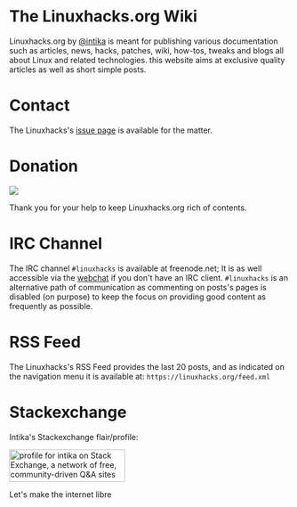 # The Linuxhacks.org Wiki

Linuxhacks.org by <a href="https://github.com/intika">@intika</a> is meant for publishing various documentation such as articles, news, hacks, patches, wiki, how-tos, tweaks and blogs all about Linux and related technologies. this website aims at exclusive quality articles as well as short simple posts.

# Contact

The Linuxhacks's [issue page](https://github.com/Linuxhacks-org/Linuxhacks.org/issues) is available for the matter.

# Donation

<div style="width: 200px"><a href="https://www.paypal.com/cgi-bin/webscr?cmd=_s-xclick&hosted_button_id=CJQ25CTYUPLDJ&source=url"><img src="https://linuxhacks.org/assets/imgs/donate.png"/></a></div>

Thank you for your help to keep Linuxhacks.org rich of contents.

# IRC Channel

The IRC channel `#linuxhacks` is available at freenode.net; It is as well accessible via the [webchat](https://webchat.freenode.net/) if you don't have an IRC client. `#linuxhacks` is an alternative path of communication as commenting on posts's pages is disabled (on purpose) to keep the focus on providing good content as frequently as possible.

# RSS Feed

The Linuxhacks's RSS Feed provides the last 20 posts, and as indicated on the navigation menu it is available at: `https://linuxhacks.org/feed.xml` 

# Stackexchange

Intika's Stackexchange flair/profile:
 
<a href="https://stackexchange.com/users/3950473/intika"><img src="https://stackexchange.com/users/flair/3950473.png" width="208" height="58" alt="profile for intika on Stack Exchange, a network of free, community-driven Q&amp;A sites" title="profile for intika on Stack Exchange, a network of free, community-driven Q&amp;A sites" /></a>

Let's make the internet libre
